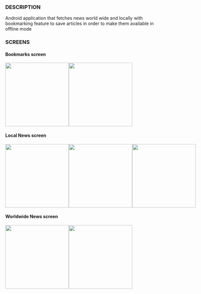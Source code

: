 ### DESCRIPTION
Android application that fetches news world wide and locally with bookmarking feature to save articles in order to make them available in offline mode
<br />

### SCREENS
#### Bookmarks screen
<div style = "display:flex">
  <img src="https://user-images.githubusercontent.com/75863595/211147061-fd832363-c119-4952-99d7-86c144324195.jpg" width="200" />
  <img src="https://user-images.githubusercontent.com/75863595/211147082-dc86bffc-3ba5-42ed-939f-3fcbaaa3fd8a.jpg" width="200" />
</div>

#### Local News screen
<div style = "display:flex">
  <img src="https://user-images.githubusercontent.com/75863595/211147101-c283caf2-7e93-4c4d-a75b-237c214edab7.jpg" width="200" />
  <img src="https://user-images.githubusercontent.com/75863595/211147107-1c631513-0da3-4b76-8d01-f22a0feb7089.jpg" width="200" />
  <img src="https://user-images.githubusercontent.com/75863595/211147119-d5716cbd-f0fb-48ea-bd5a-f76b21fdfe02.jpg" width="200" />
</div>

#### Worldwide News screen
<div style = "display:flex">
  <img src="https://user-images.githubusercontent.com/75863595/211147130-1c903b2b-a460-4a04-a996-124fbcfedb23.jpg" width="200" />
  <img src="https://user-images.githubusercontent.com/75863595/211147136-dc079cc4-b3b3-4afd-8468-ae6661ae6b94.jpg" width="200" />
</div>
